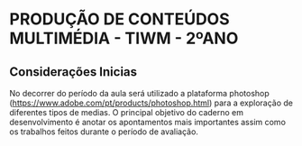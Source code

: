 # PRODUÇÃO DE CONTEÚDOS MULTIMÉDIA - TIWM - 2ºANO
## Considerações Inicias
No decorrer do período da aula será utilizado a plataforma photoshop (https://www.adobe.com/pt/products/photoshop.html) para a exploração de diferentes tipos de medias. O principal objetivo do caderno em desenvolvimento é anotar os apontamentos mais importantes assim como os trabalhos feitos durante o período de avaliação.
